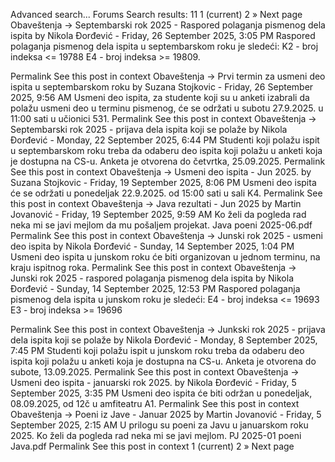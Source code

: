 Advanced search...
Forums
Search results: 11
1
(current)
2
»
Next page
Obaveštenja -> Septembarski rok 2025 - Raspored polaganja pismenog dela ispita
by Nikola Đorđević - Friday, 26 September 2025, 3:05 PM
Raspored polaganja pismenog dela ispita u septembarskom roku je sledeći:
K2 - broj indeksa <= 19788
E4 - broj indeksa >= 19809.

Permalink
See this post in context
Obaveštenja -> Prvi termin za usmeni deo ispita u septembarskom roku
by Suzana Stojkovic - Friday, 26 September 2025, 9:56 AM
Usmeni deo ispita, za studente koji su u anketi izabrali da polažu usmeni deo u terminu pismenog, će se održati u subotu 27.9.2025. u 11:00 sati u učionici 531. 
Permalink
See this post in context
Obaveštenja -> Septembarski rok 2025 - prijava dela ispita koji se polaže
by Nikola Đorđević - Monday, 22 September 2025, 6:44 PM
Studenti koji polažu ispit u septembarskom roku treba da odaberu deo ispita koji polažu u anketi koja je dostupna na CS-u. Anketa je otvorena do četvrtka, 25.09.2025.
Permalink
See this post in context
Obaveštenja -> Usmeni deo ispita - Jun 2025.
by Suzana Stojkovic - Friday, 19 September 2025, 8:06 PM
Usmeni deo ispita će se održati u ponedeljak 22.9.2025. od 15:00 sati u sali K4.
Permalink
See this post in context
Obaveštenja -> Java rezultati - Jun 2025
by Martin Jovanović - Friday, 19 September 2025, 9:59 AM
Ko želi da pogleda rad neka mi se javi mejlom da mu pošaljem projekat.
Java poeni 2025-06.pdf
Permalink
See this post in context
Obaveštenja -> Junski rok 2025 - usmeni deo ispita
by Nikola Đorđević - Sunday, 14 September 2025, 1:04 PM
Usmeni deo ispita u junskom roku će biti organizovan u jednom terminu, na kraju ispitnog roka.
Permalink
See this post in context
Obaveštenja -> Junski rok 2025 - raspored polaganja pismenog dela ispita
by Nikola Đorđević - Sunday, 14 September 2025, 12:53 PM
Raspored polaganja pismenog dela ispita u junskom roku je sledeći:
E4 - broj indeksa <= 19693
E3 - broj indeksa >= 19696

Permalink
See this post in context
Obaveštenja -> Junkski rok 2025 - prijava dela ispita koji se polaže
by Nikola Đorđević - Monday, 8 September 2025, 7:45 PM
Studenti koji polažu ispit u junskom roku treba da odaberu deo ispita koji polažu u anketi koja je dostupna na CS-u. Anketa je otvorena do subote, 13.09.2025.
Permalink
See this post in context
Obaveštenja -> Usmeni deo ispita - januarski rok 2025.
by Nikola Đorđević - Friday, 5 September 2025, 3:35 PM
Usmeni deo ispita će biti održan u ponedeljak, 08.09.2025, od 12č u amfiteatru A1.
Permalink
See this post in context
Obaveštenja -> Poeni iz Jave - Januar 2025
by Martin Jovanović - Friday, 5 September 2025, 2:15 AM
U prilogu su poeni za Javu u januarskom roku 2025. Ko želi da pogleda rad neka mi se javi mejlom.
PJ 2025-01 poeni Java.pdf
Permalink
See this post in context
1
(current)
2
»
Next page